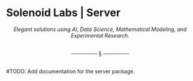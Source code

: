 # Solenoid Labs | Server

<div align="center">

*Elegant solutions using AI, Data Science, Mathematical Modeling, and Experimental Research.*

</div>

<br/>
<div align="center">───────  §  ───────</div>
<br/>

#TODO: Add documentation for the server package.
